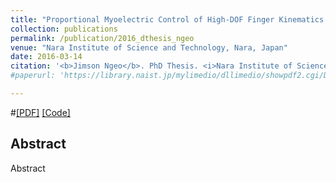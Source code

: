 ```yaml
---
title: "Proportional Myoelectric Control of High-DOF Finger Kinematics Using Synergistic Models"
collection: publications
permalink: /publication/2016_dthesis_ngeo
venue: "Nara Institute of Science and Technology, Nara, Japan"
date: 2016-03-14
citation: '<b>Jimson Ngeo</b>. PhD Thesis. <i>Nara Institute of Science and Technology</i>. 2016.'
#paperurl: 'https://library.naist.jp/mylimedio/dllimedio/showpdf2.cgi/DLPDFR012376_P1-111'

---  
```

#[[PDF]](http://jngeo.github.io/files/dthesis_jngeo.pdf) [[Code]]()

## Abstract
Abstract
